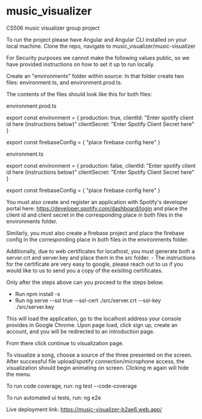 # music_visualizer
CS506 music visualizer group project

To run the project please have Angular and Angular CLI installed on your local machine.
Clone the repo, navigate to music_visualizer/music-visualizer

For Security purposes we cannot make the following values public, so we have provided instructions on how to set it up to run locally.

Create an "environments" folder within source:
In that folder create two files: environment.ts, and environment.prod.ts.

The contents of the files should look like this for both files:

environment.prod.ts

export const environment = {
    production: true,
    clientId: "Enter spotify client id here (instructions below)"
    clientSecret: "Enter Spotify Client Secret here"   
}

export const firebaseConfig = {
 "place firebase config here"
}

environment.ts

export const environment = {
    production: false,
    clientId: "Enter spotify client id here (instructions below)"
    clientSecret: "Enter Spotify Client Secret here"   
}

export const firebaseConfig = {
 "place firebase config here"
}

You must also create and register an application with Spotify's developer portal here: https://developer.spotify.com/dashboard/login and place the client id and client secret in the corresponding place in both files in the environments folder. 

Similarly, you must also create a firebase project and place the firebase config in the corresponding place in both files in the environments folder. 

Additionally, due to web certificates for localhost, you must generate both a server.crt and server.key and place them in the src folder.
     - The instructions for the certificate are very easy to google, please reach out to us if you would like to us to send you a copy of the exisiting certificates.

Only after the steps above can you proceed to the steps below. 

- Run npm install -s
- Run ng serve --ssl true --ssl-cert ./src/server.crt --ssl-key ./src/server.key

This will load the application, go to the localhost address your console provides in Google Chrome.
Upon page load, click sign up, create an account, and you will be redirected to an introduction page.

From there click continue to visualization page.

To visualize a song, choose a source of the three presented on the screen.
After successful file upload/spotify connection/microphone access, the visualization should begin animating on screen.
Clicking m again will hide the menu. 

To run code coverage, run:
ng test --code-coverage

To run automated ui tests, run:
ng e2e

Live deployment link:
 https://music-visualizer-b2ae6.web.app/
